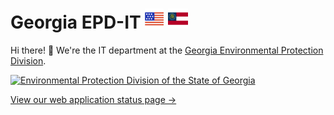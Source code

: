 # Georgia EPD-IT ![United States of America](https://raw.githubusercontent.com/gaepdit/.github/main/profile/usa.png) ![Georgia](https://raw.githubusercontent.com/gaepdit/.github/main/profile/georgia.png)

Hi there! 👋 We're the IT department at the [Georgia Environmental Protection Division](https://epd.georgia.gov/).

[![Environmental Protection Division of the State of Georgia
](https://raw.githubusercontent.com/gaepdit/gaepd-brand/main/epd-logo/epd-logo-white-background.svg)](https://epd.georgia.gov/)

[View our web application status page →](https://status.gaepd.org/)
